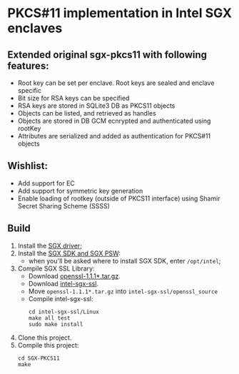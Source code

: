 # PKCS#11 implementation in Intel SGX enclaves

## Extended original sgx-pkcs11 with following features:
  * Root key can be set per enclave. Root keys are sealed and enclave specific
  * Bit size for RSA keys can be specified
  * RSA keys are stored in SQLite3 DB as PKCS11 objects
  * Objects can be listed, and retrieved as handles
  * Objects are stored in DB GCM ecnrypted and authenticated using rootKey
  * Attributes are serialized and added as authentication for PKCS#11 objects

## Wishlist:
  * Add support for EC
  * Add support for symmetric key generation
  * Enable loading of rootkey (outside of PKCS11 interface) using Shamir Secret Sharing Scheme (SSSS)

## Build
1. Install the [SGX driver](https://github.com/intel/linux-sgx-driver);
2. Install the [SGX SDK and SGX PSW](https://github.com/intel/linux-sgx):
    * when you'll be asked where to install SGX SDK, enter `/opt/intel`;
3. Compile SGX SSL Library:
   * Download [openssl-1.1.1*.tar.gz](https://www.openssl.org/source/openssl-1.1.1c.tar.gz).
   * Download [intel-sgx-ssl](https://github.com/intel/intel-sgx-ssl).
   * Move `openssl-1.1.1*.tar.gz` into `intel-sgx-ssl/openssl_source`
   * Compile intel-sgx-ssl:
        ```
        cd intel-sgx-ssl/Linux
        make all test
        sudo make install
        ```
4.  Clone this project.
5.  Compile this project:
    ```
    cd SGX-PKCS11
    make
    ```
